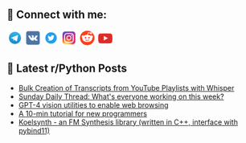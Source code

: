 ## 🔎 Connect with me:
[<img src="https://github.com/bullbesh/bullbesh/blob/main/images/Telegram.png" width="32" height="32" />](https://t.me/bullbesh)
[<img src="https://github.com/bullbesh/bullbesh/blob/main/images/VK.png" width="32" height="32" />](https://vk.com/bullbesh)
[<img src="https://github.com/bullbesh/bullbesh/blob/main/images/Twitter.png" width="32" height="32" />](https://twitter.com/bullbesh1)
[<img src="https://github.com/bullbesh/bullbesh/blob/main/images/Instagram.png" width="32" height="32" />](https://www.instagram.com/bullbesh)
[<img src="https://github.com/bullbesh/bullbesh/blob/main/images/Reddit.png" width="32" height="32" />](https://www.reddit.com/user/bullbesh)
[<img src="https://github.com/bullbesh/bullbesh/blob/main/images/YouTube.png" width="32" height="32" />](https://www.youtube.com/channel/UCtfjRs6uzgq5mfm8S06WTcg)

## 📕 Latest r/Python Posts
<!-- BLOG-POST-LIST:START -->
- [Bulk Creation of Transcripts from YouTube Playlists with Whisper](https://www.reddit.com/r/Python/comments/17t9lem/bulk_creation_of_transcripts_from_youtube/)
- [Sunday Daily Thread: What&#39;s everyone working on this week?](https://www.reddit.com/r/Python/comments/17t7o6x/sunday_daily_thread_whats_everyone_working_on/)
- [GPT-4 vision utilities to enable web browsing](https://www.reddit.com/r/Python/comments/17t4a7q/gpt4_vision_utilities_to_enable_web_browsing/)
- [A 10-min tutorial for new programmers](https://www.reddit.com/r/Python/comments/17t49d2/a_10min_tutorial_for_new_programmers/)
- [Koelsynth - an FM Synthesis library &lpar;written in C++, interface with pybind11&rpar;](https://www.reddit.com/r/Python/comments/17t2dqd/koelsynth_an_fm_synthesis_library_written_in_c/)
<!-- BLOG-POST-LIST:END -->
